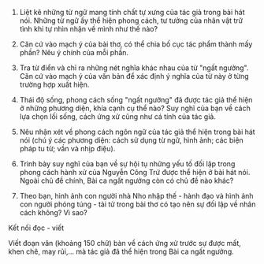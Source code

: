 1. Liệt kê những từ ngữ mang tính chất tự xưng của tác giả trong bài hát nói. Những từ ngữ ấy thể hiện phong cách, tư tưởng của nhân vật trữ tình khi tự nhìn nhận về mình như thế nào?

2. Căn cứ vào mạch ý của bài thơ, có thể chia bố cục tác phẩm thành mấy phần? Nêu ý chính của mỗi phần.

3. Tra từ điển và chỉ ra những nét nghĩa khác nhau của từ "ngất ngưởng". Căn cứ vào mạch ý của văn bản để xác định ý nghĩa của từ này ở từng trường hợp xuất hiện.

4. Thái độ sống, phong cách sống "ngất ngưởng" đã được tác giả thể hiện ở những phương diện, khía cạnh cụ thể nào? Suy nghĩ của bạn về cách lựa chọn lối sống, cách ứng xử cũng như cá tính của tác giả.

5. Nêu nhận xét về phong cách ngôn ngữ của tác giả thể hiện trong bài hát nói (chú ý các phương diện: cách sử dụng từ ngữ, hình ảnh; các biện pháp tu từ; vần và nhịp điệu).

6. Trình bày suy nghĩ của bạn về sự hội tụ những yếu tố đối lập trong phong cách hành xử của Nguyễn Công Trứ được thể hiện ở bài hát nói. Ngoài chủ đề chính, Bài ca ngất ngưởng còn có chủ đề nào khác?

7. Theo bạn, hình ảnh con người nhà Nho nhập thế - hành đạo và hình ảnh con người phóng túng - tài tử trong bài thơ có tạo nên sự đối lập về nhân cách không? Vì sao?

Kết nối đọc - viết

Viết đoạn văn (khoảng 150 chữ) bàn về cách ứng xử trước sự được mất, khen chê, may rủi,... mà tác giả đã thể hiện trong Bài ca ngất ngưởng.